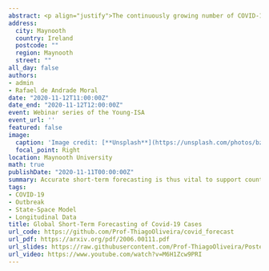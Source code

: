 ```yaml
---
abstract: <p align="justify">The continuously growing number of COVID-19 cases pressures healthcare services worldwide. Accurate short-term forecasting is thus vital to support country-level policy making. The strategies adopted by countries to combat the pandemic vary, generating different uncertainty levels about the actual number of cases. Accounting for the hierarchical structure of the data and accommodating extra-variability is therefore fundamental. We introduce a new modelling framework to describe the course of the pandemic with great accuracy, and provide short-term daily forecasts for every country in the world. We show that our model generates highly accurate forecasts up to six days ahead, and use estimated model components to cluster countries based on recent events. We introduce statistical novelty in terms of modelling the autoregressive parameter as a function of time, increasing predictive power and flexibility to adapt to each country. Our model can also be used to forecast the number of deaths, study the effects of covariates (such as lockdown policies), and generate forecasts for smaller regions within countries. Consequently, it has strong implications for global planning and decision making. We constantly update forecasts and make all results freely available to any country in the world through an online Shiny dashboard.</p>
address:
  city: Maynooth
  country: Ireland
  postcode: ""
  region: Maynooth
  street: ""
all_day: false
authors: 
- admin
- Rafael de Andrade Moral
date: "2020-11-12T11:00:00Z"
date_end: "2020-11-12T12:00:00Z"
event: Webinar series of the Young-ISA
event_url: ''
featured: false
image:
  caption: 'Image credit: [**Unsplash**](https://unsplash.com/photos/bzdhc5b3Bxs)'
  focal_point: Right
location: Maynooth University
math: true
publishDate: "2020-11-11T00:00:00Z"
summary: Accurate short-term forecasting is thus vital to support country-level policy making during COVID-19 outbreak
tags:
- COVID-19
- Outbreak
- State-Space Model
- Longitudinal Data
title: Global Short-Term Forecasting of Covid-19 Cases
url_code: https://github.com/Prof-ThiagoOliveira/covid_forecast
url_pdf: https://arxiv.org/pdf/2006.00111.pdf
url_slides: https://raw.githubusercontent.com/Prof-ThiagoOliveira/Poster-and-Seminars/master/Seminars/2020/covid-19Seminar2020.pdf
url_video: https://www.youtube.com/watch?v=M6H1Zcw9PRI
---
```

